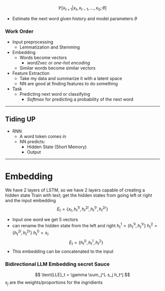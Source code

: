 $$
\mathbb P[x_{t+1}|x_t, x_{t-1},\dots, x_0;\theta]
$$
- Estimate the next word given history and model parameters $\theta$

### Work Order
- Input preprocessing
	- Lemmatization and Stemming
- Embedding
	- Words become vectors
		- *word2vec* or *one-hot encoding*
	- Similar words become similar vectors
- Feature Extraction
	- Take my data and summarize it with a latent space
	- NN are good at finding features to do something
- Task
	- Predicting next word or classifying
		- *Softmax* for predicting a probability of the next word

___
## Tiding UP
- RNN
	- A word token comes in
	- NN predicts:
		- Hidden State (Short Memory)
		- Output

____
# Embedding
We have 2 layers of LSTM, so we have 2 layers capable of creating a hidden state
Train with text; get the hidden states from going left ot right and the input embedding
$$
E_t = \{ x_t, h_t^{1l}, h_t^{2l},h_t^{1r},h_t^{2r}\}
$$
- Input one word we get 5 vectors
- can rename the hidden state from the left and right 
$h_t^1 = \{h_t^{1l}, h_t^{1r}\}$
$h_t^2 = \{h_t^{2l}, h_t^{2r}\}$
$h_t^0=x_t$
$$
E_t = \{h_t^0, h_t^1,h_t^2 \}
$$
- This embedding can be concatenated to the input

### Bidirectional LLM Embedding secret Sauce
$$
\text{LLE}_t = \gamma \sum_j^L s_j h_t^j
$$
$s_j$ are the weights/proportions for the ingridients

